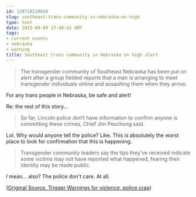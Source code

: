 ```yaml
---
id: 128718219038
slug: southeast-trans-community-in-nebraska-on-high
type: text
date: 2015-09-09 17:49:42 GMT
tags:
- current events
- nebraska
- warning
title: Southeast trans community in Nebraska on high alert
---
```

> The transgender community of Southeast Nebraska has been put on alert after a group fielded reports that a man is arranging to meet transgender individuals online and assaulting them when they arrive.

For any trans people in Nebraska, be safe and alert! 

Re: the rest of this story...

> So far, Lincoln police don’t have information to confirm anyone is committing these crimes, Chief Jim Peschong said.

Lol. Why would anyone tell the police? Like. This is absolutely the worst place to look for confirmation that this is happening. 

> Transgender community leaders say the tips they've received indicate some victims may not have reported what happened, fearing their identity may be made public.

I mean... also? The police don't care. At all. 

([Original Source. Trigger Warnings for violence, police crap][1])

[1]: http://journalstar.com/news/local/911/community-leaders-urge-caution-after-reports-of-assaults-on-transgender/article_a60b6516-c338-51c3-980e-b5880bd91e04.html
